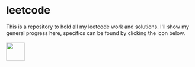 # leetcode
This is a repository to hold all my leetcode work and solutions. I'll show my general progress here, specifics can be found by clicking the icon below. <br><br>
<a href="https://leetcode.com/demstar16/"><img src="https://cdn.iconscout.com/icon/free/png-256/free-leetcode-3521542-2944960.png?f=webp" width="50"></a>

